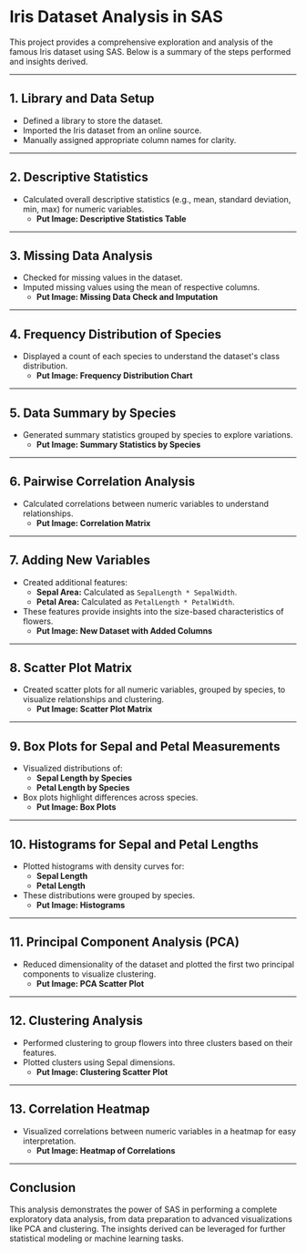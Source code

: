 # Iris Dataset Analysis in SAS

This project provides a comprehensive exploration and analysis of the famous Iris dataset using SAS. Below is a summary of the steps performed and insights derived.

---

## **1. Library and Data Setup**
- Defined a library to store the dataset.
- Imported the Iris dataset from an online source.
- Manually assigned appropriate column names for clarity.

---

## **2. Descriptive Statistics**
- Calculated overall descriptive statistics (e.g., mean, standard deviation, min, max) for numeric variables.
  - **Put Image: Descriptive Statistics Table**

---

## **3. Missing Data Analysis**
- Checked for missing values in the dataset.
- Imputed missing values using the mean of respective columns.
  - **Put Image: Missing Data Check and Imputation**

---

## **4. Frequency Distribution of Species**
- Displayed a count of each species to understand the dataset's class distribution.
  - **Put Image: Frequency Distribution Chart**

---

## **5. Data Summary by Species**
- Generated summary statistics grouped by species to explore variations.
  - **Put Image: Summary Statistics by Species**

---

## **6. Pairwise Correlation Analysis**
- Calculated correlations between numeric variables to understand relationships.
  - **Put Image: Correlation Matrix**

---

## **7. Adding New Variables**
- Created additional features:
  - **Sepal Area:** Calculated as `SepalLength * SepalWidth`.
  - **Petal Area:** Calculated as `PetalLength * PetalWidth`.
- These features provide insights into the size-based characteristics of flowers.
  - **Put Image: New Dataset with Added Columns**

---

## **8. Scatter Plot Matrix**
- Created scatter plots for all numeric variables, grouped by species, to visualize relationships and clustering.
  - **Put Image: Scatter Plot Matrix**

---

## **9. Box Plots for Sepal and Petal Measurements**
- Visualized distributions of:
  - **Sepal Length by Species**
  - **Petal Length by Species**
- Box plots highlight differences across species.
  - **Put Image: Box Plots**

---

## **10. Histograms for Sepal and Petal Lengths**
- Plotted histograms with density curves for:
  - **Sepal Length**
  - **Petal Length**
- These distributions were grouped by species.
  - **Put Image: Histograms**

---

## **11. Principal Component Analysis (PCA)**
- Reduced dimensionality of the dataset and plotted the first two principal components to visualize clustering.
  - **Put Image: PCA Scatter Plot**

---

## **12. Clustering Analysis**
- Performed clustering to group flowers into three clusters based on their features.
- Plotted clusters using Sepal dimensions.
  - **Put Image: Clustering Scatter Plot**

---

## **13. Correlation Heatmap**
- Visualized correlations between numeric variables in a heatmap for easy interpretation.
  - **Put Image: Heatmap of Correlations**

---

## **Conclusion**
This analysis demonstrates the power of SAS in performing a complete exploratory data analysis, from data preparation to advanced visualizations like PCA and clustering. The insights derived can be leveraged for further statistical modeling or machine learning tasks.
